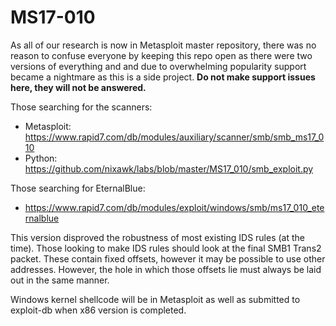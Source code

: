 # MS17-010
As all of our research is now in Metasploit master repository, there was no reason to confuse everyone by keeping this repo open as there were two versions of everything and and due to overwhelming popularity support became a nightmare as this is a side project. **Do not make support issues here, they will not be answered.**

Those searching for the scanners:

- Metasploit: https://www.rapid7.com/db/modules/auxiliary/scanner/smb/smb_ms17_010
- Python: https://github.com/nixawk/labs/blob/master/MS17_010/smb_exploit.py

Those searching for EternalBlue:

- https://www.rapid7.com/db/modules/exploit/windows/smb/ms17_010_eternalblue

This version disproved the robustness of most existing IDS rules (at the time). Those looking to make IDS rules should look at the final SMB1 Trans2 packet. These contain fixed offsets, however it may be possible to use other addresses. However, the hole in which those offsets lie must always be laid out in the same manner.

Windows kernel shellcode will be in Metasploit as well as submitted to exploit-db when x86 version is completed.
